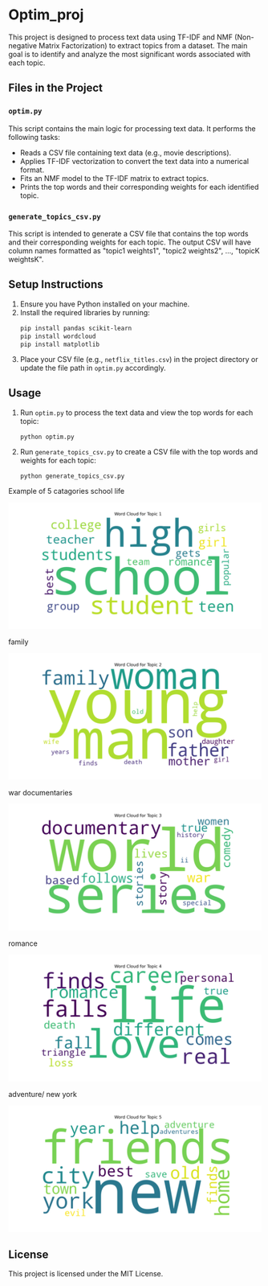 # Optim_proj

This project is designed to process text data using TF-IDF and NMF (Non-negative Matrix Factorization) to extract topics from a dataset. The main goal is to identify and analyze the most significant words associated with each topic.

## Files in the Project

### `optim.py`
This script contains the main logic for processing text data. It performs the following tasks:
- Reads a CSV file containing text data (e.g., movie descriptions).
- Applies TF-IDF vectorization to convert the text data into a numerical format.
- Fits an NMF model to the TF-IDF matrix to extract topics.
- Prints the top words and their corresponding weights for each identified topic.

### `generate_topics_csv.py`
This script is intended to generate a CSV file that contains the top words and their corresponding weights for each topic. The output CSV will have column names formatted as "topic1 weights1", "topic2 weights2", ..., "topicK weightsK".

## Setup Instructions

1. Ensure you have Python installed on your machine.
2. Install the required libraries by running:
   ```
   pip install pandas scikit-learn
   pip install wordcloud
   pip install matplotlib
   ```
3. Place your CSV file (e.g., `netflix_titles.csv`) in the project directory or update the file path in `optim.py` accordingly.

## Usage

1. Run `optim.py` to process the text data and view the top words for each topic:
   ```
   python optim.py
   ```
2. Run `generate_topics_csv.py` to create a CSV file with the top words and weights for each topic:
   ```
   python generate_topics_csv.py
   ```

Example of 5 catagories
school life

![topic: school life](topic0.png)

family

![topic: family](topic1.png)

war documentaries

![topic: war documentaries](topic2.png)

romance

![topic: romance](topic3.png)

adventure/ new york

![topic: adventure/ new york](topic4.png)


## License
This project is licensed under the MIT License.
